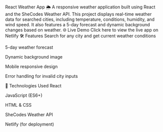 React Weather App 🌦️
A responsive weather application built using React and the SheCodes Weather API. This project displays real-time weather data for searched cities, including temperature, conditions, humidity, and wind speed. It also features a 5-day forecast and dynamic background changes based on weather.
🌐 Live Demo
Click here to view the live app on Netlify
🛠️ Features
Search for any city and get current weather conditions

5-day weather forecast

Dynamic background image

Mobile responsive design

Error handling for invalid city inputs

🚀 Technologies Used
React

JavaScript (ES6+)

HTML & CSS

SheCodes Weather API

Netlify (for deployment)